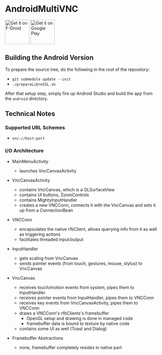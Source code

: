 # AndroidMultiVNC

[<img src="https://fdroid.gitlab.io/artwork/badge/get-it-on.png"
     alt="Get it on F-Droid"
     height="80">](https://f-droid.org/packages/com.coboltforge.dontmind.multivnc/)
[<img src="https://play.google.com/intl/en_us/badges/images/generic/en-play-badge.png"
     alt="Get it on Google Play"
     height="80">](https://play.google.com/store/apps/details?id=com.coboltforge.dontmind.multivnc)

## Building the Android Version

To prepare the source tree, do the following in the root of the repository:

* `git submodule update --init`
* `./prepareLibreSSL.sh`

After that setup step, simply fire up Android Studio and build the app from
the `android` directory.

## Technical Notes

### Supported URL Schemes

* `vnc://host:port`

### I/O Architecture

* MainMenuActivity
  * launches VncCanvasActivity

* VncCanvasActivity
  * contains VncCanvas, which is a GLSurfaceView
  * contains UI buttons, ZoomControls
  * contains MightyInputHandler
  * creates a new VNCConn, connects it with the VncCanvas and sets it up from a ConnectionBean

* VNCConn
  * encapsulates the native rfbClient, allows querying info from it as well as triggering actions
  * facilitates threaded input/output
  
* InputHandler
  * gets scaling from VncCanvas
  * sends pointer events (from touch, gestures, mouse, stylus) to VncCanvas
  
* VncCanvas
  * receives touch/motion events from system, pipes them to InputHandler
  * receives pointer events from InputHandler, pipes them to VNCConn
  * receives key events from VncCanvasActivity, pipes them to VNCConn
  * draws a VNCConn's rfbClients's framebuffer
    * OpenGL setup and drawing is done in managed code
    * framebuffer data is bound to texture by native code
  * contains some UI as well (Toast and Dialog)
  
* Framebuffer Abstractions
  * none, framebuffer completely resides in native part
  
   

